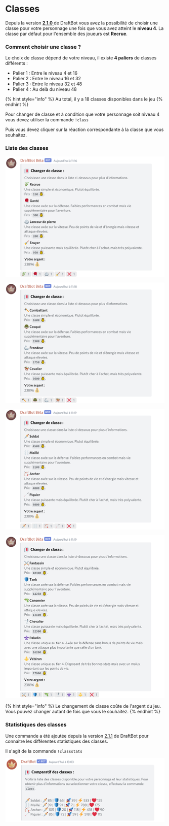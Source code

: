 # Classes

Depuis la version [**2.1.0** ](https://history.draftbot.com/draftbot-v2/2.1.0)de DraftBot vous avez la possibilité de choisir une classe pour votre personnage une fois que vous avez atteint le **niveau 4**. La classe par défaut pour l'ensemble des joueurs est **Recrue**.

### Comment choisir une classe ?

Le choix de classe dépend de votre niveau, il existe **4 paliers** de classes différents :

* Palier 1 : Entre le niveau 4 et 16
* Palier 2 : Entre le niveau 16 et 32
* Palier 3 : Entre le niveau 32 et 48
* Palier 4 : Au delà du niveau 48

{% hint style="info" %}
Au total, il y a 18 classes disponibles dans le jeu
{% endhint %}

Pour changer de classe et à condition que votre personnage soit niveau 4 vous devez utiliser la commande `!class`

Puis vous devez cliquer sur la réaction correspondante à la classe que vous souhaitez.

### Liste des classes

![Classes de palier 1](../.gitbook/assets/classes-tier-1.png)

![Classes de palier 2](../.gitbook/assets/classes-tier-2.png)

![Classes de palier 3](../.gitbook/assets/classes-tier-3.png)

![Classes de palier 4](../.gitbook/assets/classes-tier-4.png)

{% hint style="info" %}
Le changement de classe coûte de l'argent du jeu. Vous pouvez changer autant de fois que vous le souhaitez.
{% endhint %}

### Statistiques des classes

Une commande a été ajoutée depuis la version [2.1.1](https://history.draftbot.com/draftbot-v2/2.1.1) de DraftBot pour connaitre les différentes statistiques des classes.

Il s'agit de la commande `!classstats`

![Statistiques des classes](../.gitbook/assets/stats-de-classes.png)

